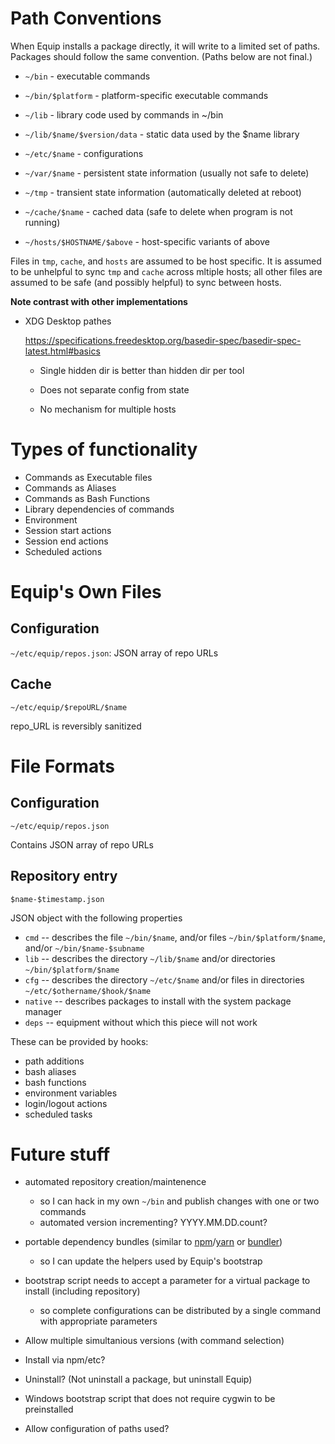 # Path Conventions

When Equip installs a package directly, it will write to a limited set of paths.  Packages should follow the same convention.  (Paths below are not final.)

- `~/bin` - executable commands

- `~/bin/$platform` - platform-specific executable commands

- `~/lib` - library code used by commands in ~/bin

- `~/lib/$name/$version/data` - static data used by the $name library

- `~/etc/$name` - configurations

- `~/var/$name` - persistent state information (usually not safe to delete)

- `~/tmp` - transient state information (automatically deleted at reboot)

- `~/cache/$name` - cached data (safe to delete when program is not running)

- `~/hosts/$HOSTNAME/$above` - host-specific variants of above

Files in `tmp`, `cache`, and `hosts` are assumed to be host specific.  It is assumed to be unhelpful to sync `tmp` and `cache` across mltiple hosts; all other files are assumed to be safe (and possibly helpful) to sync between hosts.

**Note contrast with other implementations**

- XDG Desktop pathes
 
  https://specifications.freedesktop.org/basedir-spec/basedir-spec-latest.html#basics
   
  - Single hidden dir is better than hidden dir per tool

  - Does not separate config from state

  - No mechanism for multiple hosts

# Types of functionality

- Commands as Executable files
- Commands as Aliases
- Commands as Bash Functions
- Library dependencies of commands
- Environment
- Session start actions
- Session end actions
- Scheduled actions

# Equip's Own Files

## Configuration

`~/etc/equip/repos.json`: JSON array of repo URLs

## Cache

`~/etc/equip/$repoURL/$name`

repo_URL is reversibly sanitized

# File Formats

## Configuration

`~/etc/equip/repos.json`

Contains JSON array of repo URLs

## Repository entry

`$name-$timestamp.json`

JSON object with the following properties

- `cmd` -- describes the file `~/bin/$name`, and/or files `~/bin/$platform/$name`, and/or `~/bin/$name-$subname`
- `lib` -- describes the directory `~/lib/$name` and/or directories `~/bin/$platform/$name`
- `cfg` -- describes the directory `~/etc/$name` and/or files in directories `~/etc/$othername/$hook/$name`
- `native` -- describes packages to install with the system package manager
- `deps` -- equipment without which this piece will not work

These can be provided by hooks:
- path additions
- bash aliases
- bash functions
- environment variables
- login/logout actions
- scheduled tasks

# Future stuff

- automated repository creation/maintenence
  - so I can hack in my own `~/bin` and publish changes with one or two commands
  - automated version incrementing? YYYY.MM.DD.count?

- portable dependency bundles (similar to [npm](https://www.npmjs.com/)/[yarn](https://yarnpkg.com/) or [bundler](http://bundler.io/))
  - so I can update the helpers used by Equip's bootstrap 

- bootstrap script needs to accept a parameter for a virtual package to install (including repository)
  - so complete configurations can be distributed by a single command with appropriate parameters

- Allow multiple simultanious versions (with command selection)

- Install via npm/etc?

- Uninstall?  (Not uninstall a package, but uninstall Equip)

- Windows bootstrap script that does not require cygwin to be preinstalled

- Allow configuration of paths used?

